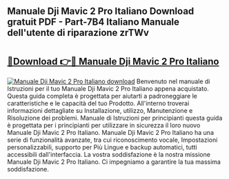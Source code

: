 ## Manuale Dji Mavic 2 Pro Italiano Download gratuit PDF - Part-7B4 Italiano Manuale dell'utente di riparazione zrTWv

# <h2><a href="http://dfc1656.blite.top/?on=Manuale+Dji+Mavic+2+Pro+Italiano">🔗Download 👉🔴 Manuale Dji Mavic 2 Pro Italiano</a></h2>

[![Manuale Dji Mavic 2 Pro Italiano download](https://i.imgur.com/lujVjoI.png)](http://dfc1656.blite.top/?on=Manuale+Dji+Mavic+2+Pro+Italiano)
Benvenuto nel manuale di Istruzioni per il tuo Manuale Dji Mavic 2 Pro Italiano appena acquistato. Questa guida completa è progettata per aiutarti a padroneggiare le caratteristiche e le capacità del tuo Prodotto. All'interno troverai informazioni dettagliate su Installazione, utilizzo, Manutenzione e Risoluzione dei problemi. Manuale di Istruzioni per principianti questa guida è progettata per i principianti per utilizzare in sicurezza il loro nuovo Manuale Dji Mavic 2 Pro Italiano. Manuale Dji Mavic 2 Pro Italiano ha una serie di funzionalità avanzate, tra cui riconoscimento vocale, Impostazioni personalizzabili, supporto per Più Lingue e backup automatici, tutti accessibili dall'interfaccia. La vostra soddisfazione è la nostra missione Manuale Dji Mavic 2 Pro Italiano. Ci impegniamo a garantire la tua massima soddisfazione.
